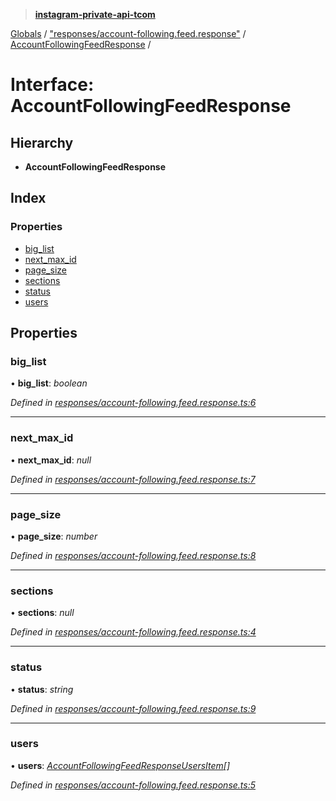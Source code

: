 > **[instagram-private-api-tcom](../README.md)**

[Globals](../README.md) / ["responses/account-following.feed.response"](../modules/_responses_account_following_feed_response_.md) / [AccountFollowingFeedResponse](_responses_account_following_feed_response_.accountfollowingfeedresponse.md) /

# Interface: AccountFollowingFeedResponse

## Hierarchy

* **AccountFollowingFeedResponse**

## Index

### Properties

* [big_list](_responses_account_following_feed_response_.accountfollowingfeedresponse.md#big_list)
* [next_max_id](_responses_account_following_feed_response_.accountfollowingfeedresponse.md#next_max_id)
* [page_size](_responses_account_following_feed_response_.accountfollowingfeedresponse.md#page_size)
* [sections](_responses_account_following_feed_response_.accountfollowingfeedresponse.md#sections)
* [status](_responses_account_following_feed_response_.accountfollowingfeedresponse.md#status)
* [users](_responses_account_following_feed_response_.accountfollowingfeedresponse.md#users)

## Properties

###  big_list

• **big_list**: *boolean*

*Defined in [responses/account-following.feed.response.ts:6](https://github.com/cuonglnhust/instagram-private-api-tcom/blob/3e16058/src/responses/account-following.feed.response.ts#L6)*

___

###  next_max_id

• **next_max_id**: *null*

*Defined in [responses/account-following.feed.response.ts:7](https://github.com/cuonglnhust/instagram-private-api-tcom/blob/3e16058/src/responses/account-following.feed.response.ts#L7)*

___

###  page_size

• **page_size**: *number*

*Defined in [responses/account-following.feed.response.ts:8](https://github.com/cuonglnhust/instagram-private-api-tcom/blob/3e16058/src/responses/account-following.feed.response.ts#L8)*

___

###  sections

• **sections**: *null*

*Defined in [responses/account-following.feed.response.ts:4](https://github.com/cuonglnhust/instagram-private-api-tcom/blob/3e16058/src/responses/account-following.feed.response.ts#L4)*

___

###  status

• **status**: *string*

*Defined in [responses/account-following.feed.response.ts:9](https://github.com/cuonglnhust/instagram-private-api-tcom/blob/3e16058/src/responses/account-following.feed.response.ts#L9)*

___

###  users

• **users**: *[AccountFollowingFeedResponseUsersItem](../classes/_responses_account_following_feed_response_.accountfollowingfeedresponseusersitem.md)[]*

*Defined in [responses/account-following.feed.response.ts:5](https://github.com/cuonglnhust/instagram-private-api-tcom/blob/3e16058/src/responses/account-following.feed.response.ts#L5)*